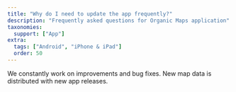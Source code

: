 ```yaml
---
title: "Why do I need to update the app frequently?"
description: "Frequently asked questions for Organic Maps application"
taxonomies:
  support: ["App"]
extra:
  tags: ["Android", "iPhone & iPad"]
  order: 50
---
```


We constantly work on improvements and bug fixes. New map data is distributed with new app releases.
